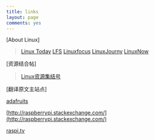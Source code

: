 ```yaml
---
title: links
layout: page
comments: yes
---
```

[About Linux]

>[Linux Today](http://www.linuxtoday.com/)
>[LFS](http://www.linuxfromscratch.org/)
>[Linuxfocus](http://www.linuxfocus.org/)
>[LinuxJourny](http://www.linuxjournal.com/)
>[LinuxNow](http://www.linuxnow.com/)
>

[资源结合帖]

>[Linux资源集结号](http://i-math.sysu.edu.cn/os/about/websites.htm)

[翻译原文主站点]

[adafruits](http://learn.adafruit.com/)

[http://raspberrypi.stackexchange.com/](http://raspberrypi.stackexchange.com/)

[raspi.tv](http://raspi.tv/)



